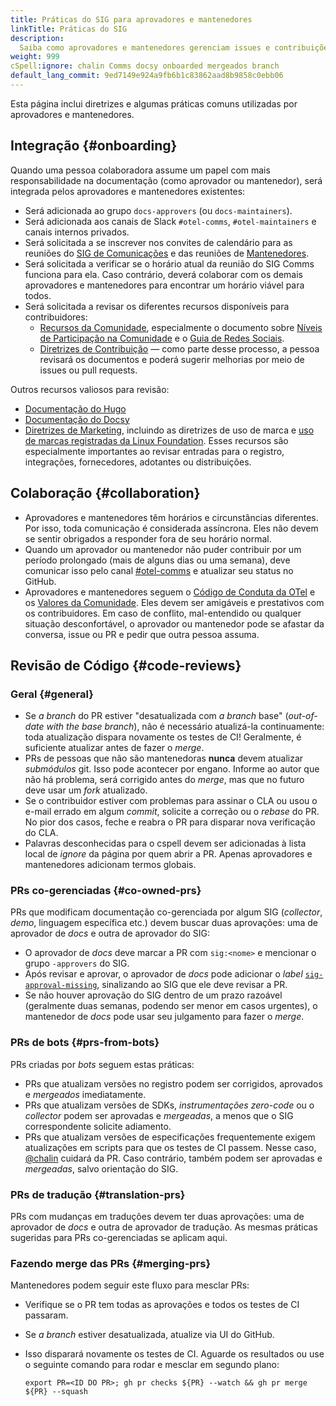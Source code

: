 ```yaml
---
title: Práticas do SIG para aprovadores e mantenedores
linkTitle: Práticas do SIG
description:
  Saiba como aprovadores e mantenedores gerenciam issues e contribuições.
weight: 999
cSpell:ignore: chalin Comms docsy onboarded mergeados branch
default_lang_commit: 9ed7149e924a9fb6b1c83862aad8b9858c0ebb06
---
```


Esta página inclui diretrizes e algumas práticas comuns utilizadas por aprovadores e mantenedores.

## Integração {#onboarding}

Quando uma pessoa colaboradora assume um papel com mais responsabilidade na documentação (como aprovador ou mantenedor), será integrada pelos aprovadores e mantenedores existentes:

- Será adicionada ao grupo `docs-approvers` (ou `docs-maintainers`).
- Será adicionada aos canais de Slack `#otel-comms`, `#otel-maintainers` e canais internos privados.
- Será solicitada a se inscrever nos convites de calendário para as reuniões do
  [SIG de Comunicações](https://groups.google.com/a/opentelemetry.io/g/calendar-comms)
  e das reuniões de
  [Mantenedores](https://groups.google.com/a/opentelemetry.io/g/calendar-maintainer-meeting).
- Será solicitada a verificar se o horário atual da reunião do SIG Comms funciona para ela. Caso contrário, deverá colaborar com os demais aprovadores e mantenedores para encontrar um horário viável para todos.
- Será solicitada a revisar os diferentes recursos disponíveis para contribuidores:
  - [Recursos da Comunidade](https://github.com/open-telemetry/community/), especialmente o documento sobre
    [Níveis de Participação na Comunidade](https://github.com/open-telemetry/community/blob/main/community-membership.md)
    e o
    [Guia de Redes Sociais](https://github.com/open-telemetry/community/blob/main/social-media-guide.md).
  - [Diretrizes de Contribuição](/docs/contributing) — como parte desse processo, a pessoa revisará os documentos e poderá sugerir melhorias por meio de issues ou pull requests.

Outros recursos valiosos para revisão:

- [Documentação do Hugo](https://gohugo.io/documentation/)
- [Documentação do Docsy](https://www.docsy.dev/docs/)
- [Diretrizes de Marketing](/community/marketing-guidelines/), incluindo as diretrizes de uso de marca e
  [uso de marcas registradas da Linux Foundation](https://www.linuxfoundation.org/legal/trademark-usage).
  Esses recursos são especialmente importantes ao revisar entradas para o registro, integrações, fornecedores, adotantes ou distribuições.

## Colaboração {#collaboration}

- Aprovadores e mantenedores têm horários e circunstâncias diferentes. Por isso, toda comunicação é considerada assíncrona. Eles não devem se sentir obrigados a responder fora de seu horário normal.
- Quando um aprovador ou mantenedor não puder contribuir por um período prolongado (mais de alguns dias ou uma semana), deve comunicar isso pelo canal
  [#otel-comms](https://cloud-native.slack.com/archives/C02UN96HZH6)
  e atualizar seu status no GitHub.
- Aprovadores e mantenedores seguem o
  [Código de Conduta da OTel](https://github.com/open-telemetry/community/?tab=coc-ov-file#opentelemetry-community-code-of-conduct)
  e os [Valores da Comunidade](/community/mission/#community-values). Eles devem ser amigáveis e prestativos com os contribuidores. Em caso de conflito, mal-entendido ou qualquer situação desconfortável, o aprovador ou mantenedor pode se afastar da conversa, issue ou PR e pedir que outra pessoa assuma.

## Revisão de Código {#code-reviews}

### Geral {#general}

- Se _a branch_ do PR estiver "desatualizada com _a branch_ base" (_out-of-date with the base branch_), não é necessário atualizá-la continuamente: toda atualização dispara novamente os testes de CI! Geralmente, é suficiente atualizar antes de fazer o _merge_.
- PRs de pessoas que não são mantenedoras **nunca** devem atualizar _submódulos_ git. Isso pode acontecer por engano. Informe ao autor que não há problema, será corrigido antes do _merge_, mas que no futuro deve usar um _fork_ atualizado.
- Se o contribuidor estiver com problemas para assinar o CLA ou usou o e-mail errado em algum _commit_, solicite a correção ou o _rebase_ do PR. No pior dos casos, feche e reabra o PR para disparar nova verificação do CLA.
- Palavras desconhecidas para o cspell devem ser adicionadas à lista local de _ignore_ da página por quem abrir a PR. Apenas aprovadores e mantenedores adicionam termos globais.

### PRs co-gerenciadas {#co-owned-prs}

PRs que modificam documentação co-gerenciada por algum SIG (_collector_, _demo_, linguagem específica etc.) devem buscar duas aprovações: uma de aprovador de _docs_ e outra de aprovador do SIG:

- O aprovador de _docs_ deve marcar a PR com `sig:<nome>` e mencionar o grupo `-approvers` do SIG.
- Após revisar e aprovar, o aprovador de _docs_ pode adicionar o _label_
  [`sig-approval-missing`](https://github.com/open-telemetry/opentelemetry.io/labels/sig-approval-missing),
  sinalizando ao SIG que ele deve revisar a PR.
- Se não houver aprovação do SIG dentro de um prazo razoável (geralmente duas semanas, podendo ser menor em casos urgentes), o mantenedor de _docs_ pode usar seu julgamento para fazer o _merge_.

### PRs de bots {#prs-from-bots}

PRs criadas por _bots_ seguem estas práticas:

- PRs que atualizam versões no registro podem ser corrigidos, aprovados e _mergeados_ imediatamente.
- PRs que atualizam versões de SDKs, _instrumentações zero-code_ ou o _collector_ podem ser aprovadas e _mergeadas_, a menos que o SIG correspondente solicite adiamento.
- PRs que atualizam versões de especificações frequentemente exigem atualizações em scripts para que os testes de CI passem. Nesse caso,
  [@chalin](https://github.com/chalin/)
  cuidará da PR. Caso contrário, também podem ser aprovadas e _mergeadas_, salvo orientação do SIG.

### PRs de tradução {#translation-prs}

PRs com mudanças em traduções devem ter duas aprovações: uma de aprovador de _docs_ e outra de aprovador de tradução. As mesmas práticas sugeridas para PRs co-gerenciadas se aplicam aqui.

### Fazendo merge das PRs {#merging-prs}

Mantenedores podem seguir este fluxo para mesclar PRs:

- Verifique se o PR tem todas as aprovações e todos os testes de CI passaram.
- Se _a branch_ estiver desatualizada, atualize via UI do GitHub.
- Isso disparará novamente os testes de CI. Aguarde os resultados ou use o seguinte comando para rodar e mesclar em segundo plano:

  ```shell
  export PR=<ID DO PR>; gh pr checks ${PR} --watch && gh pr merge ${PR} --squash

